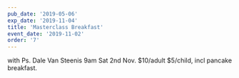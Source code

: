 ```yaml
---
pub_date: '2019-05-06'
exp_date: '2019-11-04'
title: 'Masterclass Breakfast'
event_date: '2019-11-02'
order: '7'
---
```


with Ps. Dale Van Steenis
9am Sat 2nd Nov. $10/adult $5/child, incl pancake breakfast.
